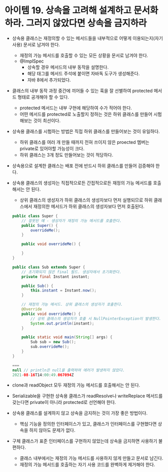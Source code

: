 # 아이템 19. 상속을 고려해 설계하고 문서화하라. 그러지 않았다면 상속을 금지하라

- 상속용 클래스는 재정의할 수 있는 메서드들을 내부적으로 어떻게 이용되는지(자기사용) 문서로 남겨야 한다.
    - 재정의 가능 메서드를 호출할 수 있는 모든 상황을 문서로 남겨야 한다.
    - @ImplSpec
        - 상속할 경우 메서드의 내부 동작을 설명한다.
        - 해당 태그를 메서드 주석에 붙이면 자바독 도구가 생성해준다.
        - 자바 8에서 추가되었다.
- 클래스의 내부 동작 과정 중간에 끼어들 수 있는 훅을 잘 선별하여 protected 메서드 형태로 공개해야 할 수 있다.
    - protected 메서드는 내부 구현에 해당하여 수가 적어야 한다.
    - 어떤 메서드를 protected로 노출할지 정하는 것은 하위 클래스를 만들어 시험해보는 것이 최선이다.
- 상속용 클래스를 시험하는 방법은 직접 하위 클래스를 만들어보는 것이 유일하다.
    - 하위 클래스를 여러 개 만들 때까지 전혀 쓰이지 않은 proected 멤버는 private로 있어야할 가능성이 크다.
    - 하위 클래스는 3개 정도 만들어보는 것이 적당하다.
- 상속용으로 설계한 클래스는 배포 전에 반드시 하위 클래스를 만들어 검증해야 한다.
- 상속용 클래스의 생성자는 직접적으로든 간접적으로든 재정의 가능 메서드를 호출해서는 안 된다.
    - 상위 클래스의 생성자가 하위 클래스의 생성자보다 먼저 실행되므로 하위 클래스에서 재정의한 메서드가 하위 클래스의 생성자보다 먼저 호출된다.

    ```java
    public class Super {
        // 잘못된 예 - 생성자가 재정의 가능 메서드를 호출한다.
        public Super() {
            overrideMe();
        }

        public void overrideMe() {

        }
    }

    public class Sub extends Super {
        // 초기화되지 않은 final 필드. 생성자에서 초기화한다.
        private final Instant instant;

        public Sub() {
            this.instant = Instant.now();
        }

        // 재정의 가능 메서드. 상위 클래스의 생성자가 호출한다.
        @Override
        public void overrideMe() {
            // 상위 클래스의 생성자가 호출 시 NullPointerException이 발생한다.
            System.out.println(instant);
        }

        public static void main(String[] args) {
            Sub sub = new Sub();
            sub.overrideMe();
        }
    }

    ===
    null // println은 null을 출력하여 에러가 발생하지 않았다.
    2021-08-16T14:00:49.067094Z
    ```

- clone과 readObject 모두 재정의 가능 메서드를 호출해서는 안 된다.
- Serializable을 구현한 상속용 클래스가 readResolve나 writeReplace 메서드를 갖는다면 private이 아니라 protected로 선언해야 한다.
- 상속용 클래스를 설계하지 않고 상속을 금지하는 것이 가장 좋은 방법이다.
    - 핵심 기능을 정의한 인터페이스가 있고, 클래스가 인터페이스를 구현했다면 상속을 하지 않아도 문제가 없다.
- 구체 클래스가 표준 인터페이스를 구현하지 않았는데 상속을 금지하면 사용하기 불편하다.
    - 클래스 내부에서는 재정의 가능 메서드를 사용하지 않게 만들고 문서로 남긴다.
    - 재정의 가능 메서드를 호출하는 자기 사용 코드를 완벽하게 제거해야 한다.
